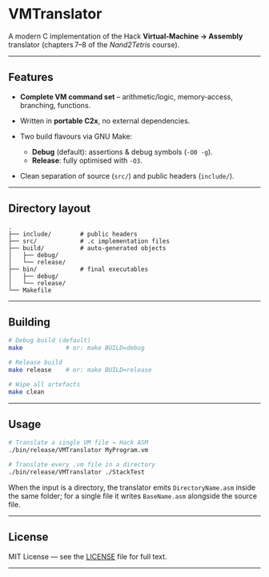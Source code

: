 # VMTranslator

A modern C implementation of the Hack **Virtual‑Machine → Assembly** translator (chapters 7–8 of the *Nand2Tetris* course).

---

## Features

* **Complete VM command set** – arithmetic/logic, memory‐access, branching, functions.
* Written in **portable C2x**, no external dependencies.
* Two build flavours via GNU Make:

  * **Debug** (default): assertions & debug symbols (`-O0 -g`).
  * **Release**: fully optimised with `-O3`.
* Clean separation of source (`src/`) and public headers (`include/`).

---

## Directory layout

```text
.
├── include/        # public headers
├── src/            # .c implementation files
├── build/          # auto‑generated objects
│   ├── debug/
│   └── release/
├── bin/            # final executables
│   ├── debug/
│   └── release/
└── Makefile
```

---

## Building

```bash
# Debug build (default)
make            # or: make BUILD=debug

# Release build
make release    # or: make BUILD=release

# Wipe all artefacts
make clean
```

---

## Usage

```bash
# Translate a single VM file → Hack ASM
./bin/release/VMTranslator MyProgram.vm

# Translate every .vm file in a directory
./bin/release/VMTranslator ./StackTest
```

When the input is a directory, the translator emits `DirectoryName.asm` inside the same folder; for a single file it writes `BaseName.asm` alongside the source file.

---

## License

MIT License — see the [LICENSE](LICENSE) file for full text.

---
